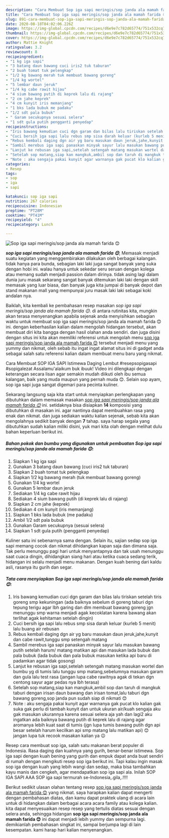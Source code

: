 ```yaml
---
description: "Cara Membuat Sop iga sapi meringis/sop janda ala mamah farida 😊, Sempurna"
title: "Cara Membuat Sop iga sapi meringis/sop janda ala mamah farida 😊, Sempurna"
slug: 891-cara-membuat-sop-iga-sapi-meringis-sop-janda-ala-mamah-farida-sempurna
date: 2020-08-18T04:02:06.226Z
image: https://img-global.cpcdn.com/recipes/d6e9e7c782d65774/751x532cq70/sop-iga-sapi-meringissop-janda-ala-mamah-farida-😊-foto-resep-utama.jpg
thumbnail: https://img-global.cpcdn.com/recipes/d6e9e7c782d65774/751x532cq70/sop-iga-sapi-meringissop-janda-ala-mamah-farida-😊-foto-resep-utama.jpg
cover: https://img-global.cpcdn.com/recipes/d6e9e7c782d65774/751x532cq70/sop-iga-sapi-meringissop-janda-ala-mamah-farida-😊-foto-resep-utama.jpg
author: Mattie Knight
ratingvalue: 3.2
reviewcount: 8
recipeingredient:
- "1 kg iga sapi"
- "3 batang daun bawang cuci iris2 tuk taburan"
- "2 buah tomat tuk pelengkap"
- "1/2 kg bawang merah tuk membuat bawang goreng"
- "1/4 kg wortel"
- "5 lembar daun jeruk"
- "1/4 kg cabe rawit hijau"
- "4 sium bawang putih di keprek lalu di rajang"
- "2 cm jahe keprek"
- "4 cm kunyit iris memanjang"
- "1 bks lada bubuk me padaku"
- "1/2 sdt pala bubuk"
- " Garam secukupnya sesuai selera"
- "1 sdt gula putih pengganti penyedap"
recipeinstructions:
- "Iris bawang kemudian cuci dgn garam dan bilas lalu tiriskan setelah tiris goreng smp kekuningan (ada baiknya sebelum di goreng taburi dgn tepung terigu agar lbh garing dan dlm membuat bawang goreng jgn menunggu smp warna menjadi agak kecoklatan karena bawang akan terlihat agak kehitaman setelah dingin)"
- "Cuci bersih iga sapi lalu rebus smp sisa darah keluar (kurleb 5 menit) lalu buang air rebusan"
- "Rebus kembali daging dgn air yg baru masukan daun jeruk,jahe,kunyit dan cabe rawit,tunggu smp setengah matang"
- "Sambil merebus iga sapi panaskan minyak sayur lalu masukan bawang putih setelah harum/ matang matikan api dan masukan lada bubuk dan pala bubuk (lada bubuk dan pala bubuk masukan ketika api baru di padamkan agar tidak gosong)"
- "Lanjut ke rebusan iga sapi,setelah setengah matang masukan wortel dan bumbu yg di tumis lalu tunggu smp matang,sebelumnya masukan garam dan gula lalu test rasa (jangan lupa cabe rawitnya agak di tekan dgn centong sayur agar pedas nya lbh terasa)"
- "Setelah sop matang,siap kan mangkuk,ambil sop dan taruh di mangkuk taburi dengan irisan daun bawang dan irisan tomat,lalu taburi dgn bawang goreng,sop janda pun sudah siap di nikmati 😊"
- "Note : aku sengaja pakai kunyit agar warnanya gak pucat klo kalian gak suka gak perlu di tambah kunyit dan untuk ukuran air/kuah sengaja aku gak masukan ukurannya karena sesuai selera aja yah dan lagi2 aku ingatkan ada baiknya bawang putih di keprek lalu di rajang agar aromanya lebih kuat saat di tumis (jgn lupa tumis bawang putih dgn api besar setelah harum kecilkan api smp matang lalu matikan api) 😊 jangan lupa tuk recook masakan kalian ya 😉"
categories:
- Resep
tags:
- sop
- iga
- sapi

katakunci: sop iga sapi 
nutrition: 267 calories
recipecuisine: Indonesian
preptime: "PT28M"
cooktime: "PT41M"
recipeyield: "4"
recipecategory: Lunch

---
```



![Sop iga sapi meringis/sop janda ala mamah farida 😊](https://img-global.cpcdn.com/recipes/d6e9e7c782d65774/751x532cq70/sop-iga-sapi-meringissop-janda-ala-mamah-farida-😊-foto-resep-utama.jpg)

<b><i>sop iga sapi meringis/sop janda ala mamah farida 😊</i></b>, Memasak menjadi suatu kegiatan yang menggembirakan dilakukan oleh berbagai kalangan. tidak hanya para bunda, sebagian laki laki juga sangat banyak yang suka dengan hobi ini. walau hanya untuk sekedar seru seruan dengan kolega atau memang sudah menjadi passion dalam dirinya. tidak asing lagi dalam dunia juru masak sekarang sangat banyak ditemukan laki laki dengan skill memasak yang luar biasa, dan banyak juga kita jumpai di banyak depot dan stand makanan mall yang mempunyai juru masak laki laki sebagai koki andalan nya.

Baiklah, kita kembali ke pembahasan resep masakan <i>sop iga sapi meringis/sop janda ala mamah farida 😊</i>. di antara rutinitas kita, mungkin akan terasa menyenangkan apabila sejenak anda menyisihkan sebagian waktu untuk membuat sop iga sapi meringis/sop janda ala mamah farida 😊 ini. dengan keberhasilan kalian dalam mengolah hidangan tersebut, akan membuat diri kita bangga dengan hasil olahan anda sendiri. dan juga disini dengan situs ini kita akan memiliki referensi untuk mengolah menu <u>sop iga sapi meringis/sop janda ala mamah farida 😊</u> tersebut menjadi menu yang yummy dan nikmat, oleh sebab itu ingat ingat alamat situs ini di gadget anda sebagai salah satu referensi kalian dalam membuat menu baru yang nikmat.

Cara Membuat SOP IGA SAPI Istimewa Daging Lembut #resepsopigasapi #sopigalezat Assalamu&#39;alaikum buk ibuuk! Video ini dilengkapi dengan keterangan secara lisan agar semakin mudah diikuti oleh ibu semua kalangan, baik yang muda maupun yang pernah muda 😊. Selain sop ayam, sop iga sapi juga sangat digemari para pecinta kuliner.


Sekarang langsung saja kita start untuk menyiapkan perlengkapan yang dibutuhkan dalam memasak masakan <u><i>sop iga sapi meringis/sop janda ala mamah farida 😊</i></u> ini. setidaknya bisa disiapkan <b>14</b> komposisi yang dibutuhkan di masakan ini. agar nantinya dapat membuahkan rasa yang enak dan nikmat. dan juga sediakan waktu kalian sejenak, sebab kita akan mengolahnya sedikit banyak dengan <b>7</b> tahap. saya harap segala yang dibutuhkan sudah kalian miliki disini, yuk mari kita olah dengan melihat dulu bahan keperluan berikut ini.

<!--inarticleads1-->

##### Bahan pokok dan bumbu yang digunakan untuk pembuatan Sop iga sapi meringis/sop janda ala mamah farida 😊:

1. Siapkan 1 kg iga sapi
1. Gunakan 3 batang daun bawang (cuci iris2 tuk taburan)
1. Siapkan 2 buah tomat tuk pelengkap
1. Siapkan 1/2 kg bawang merah (tuk membuat bawang goreng)
1. Gunakan 1/4 kg wortel
1. Gunakan 5 lembar daun jeruk
1. Sediakan 1/4 kg cabe rawit hijau
1. Sediakan 4 sium bawang putih (di keprek lalu di rajang)
1. Siapkan 2 cm jahe (keprek)
1. Sediakan 4 cm kunyit (iris memanjang)
1. Siapkan 1 bks lada bubuk (me padaku)
1. Ambil 1/2 sdt pala bubuk
1. Gunakan  Garam secukupnya (sesuai selera)
1. Siapkan 1 sdt gula putih (pengganti penyedap)


Kuliner satu ini sebenarnya sama dengan. Selain itu, sajian sedap sop iga sapi memang cocok dan nikmat dihidangkan kapan saja dan dimana saja. Tak perlu menunggu pagi hari untuk menyantapnya dan tak usah menunggu saat cuaca dingin, dihidangkan siang hari atau ketika cuaca sedang terik, hidangan ini selalu menjadi menu makanan. Dengan kuah bening dari kaldu asli, rasanya itu gurih dan segar. 

<!--inarticleads2-->

##### Tata cara menyiapkan Sop iga sapi meringis/sop janda ala mamah farida 😊:

1. Iris bawang kemudian cuci dgn garam dan bilas lalu tiriskan setelah tiris goreng smp kekuningan (ada baiknya sebelum di goreng taburi dgn tepung terigu agar lbh garing dan dlm membuat bawang goreng jgn menunggu smp warna menjadi agak kecoklatan karena bawang akan terlihat agak kehitaman setelah dingin)
1. Cuci bersih iga sapi lalu rebus smp sisa darah keluar (kurleb 5 menit) lalu buang air rebusan
1. Rebus kembali daging dgn air yg baru masukan daun jeruk,jahe,kunyit dan cabe rawit,tunggu smp setengah matang
1. Sambil merebus iga sapi panaskan minyak sayur lalu masukan bawang putih setelah harum/ matang matikan api dan masukan lada bubuk dan pala bubuk (lada bubuk dan pala bubuk masukan ketika api baru di padamkan agar tidak gosong)
1. Lanjut ke rebusan iga sapi,setelah setengah matang masukan wortel dan bumbu yg di tumis lalu tunggu smp matang,sebelumnya masukan garam dan gula lalu test rasa (jangan lupa cabe rawitnya agak di tekan dgn centong sayur agar pedas nya lbh terasa)
1. Setelah sop matang,siap kan mangkuk,ambil sop dan taruh di mangkuk taburi dengan irisan daun bawang dan irisan tomat,lalu taburi dgn bawang goreng,sop janda pun sudah siap di nikmati 😊
1. Note : aku sengaja pakai kunyit agar warnanya gak pucat klo kalian gak suka gak perlu di tambah kunyit dan untuk ukuran air/kuah sengaja aku gak masukan ukurannya karena sesuai selera aja yah dan lagi2 aku ingatkan ada baiknya bawang putih di keprek lalu di rajang agar aromanya lebih kuat saat di tumis (jgn lupa tumis bawang putih dgn api besar setelah harum kecilkan api smp matang lalu matikan api) 😊 jangan lupa tuk recook masakan kalian ya 😉


Resep cara membuat sop iga, salah satu makanan berat populer di Indonesia. Rasa daging dan kuahnya yang gurih, benar-benar istimewa. Sop iga sapi dengan kuah bening yang gurih dan empuk dapat anda buat sendiri di rumah dengan mengikuti resep sop iga berikut ini. Tapi kalau ingin masak sop iga dengan kuah yang lebih wangi dan sedap, maka bisa tambahkan kayu manis dan cengkeh, agar mendapatkan sop iga sapi ala. Inilah SOP IGA SAPI AAA SOP iga sapi termurah se-Indonesia,.gila,.!!!! 

Berikut sedikit ulasan olahan tentang resep <u>sop iga sapi meringis/sop janda ala mamah farida 😊</u> yang nikmat. saya harapkan kalian dapat mengerti dengan pembahasan diatas, dan kamu dapat praktek ulang di acara lain untuk di hidangkan dalam berbagai acara acara family atau kolega kalian. kita dapat menyesuaikan resep resep yang tertulis diatas sesuai dengan selera anda, sehingga hidangan <b>sop iga sapi meringis/sop janda ala mamah farida 😊</b> ini dapat menjadi lebih yummy dan sempurna lagi. demikianlah pembahasan singkat ini, sampai berjumpa lagi di lain kesempatan. kami harap hari kalian menyenangkan.
